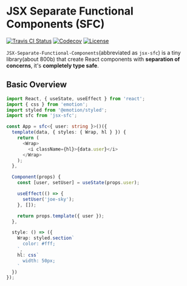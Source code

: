 # JSX Separate Functional Components (SFC)

<p>
  <a href="https://travis-ci.org/joe-sky/jsx-sfc"><img src="https://travis-ci.org/joe-sky/jsx-sfc.svg?branch=master" alt="Travis CI Status"></a>
  <a href="https://codecov.io/gh/joe-sky/jsx-sfc"><img src="https://codecov.io/gh/joe-sky/jsx-sfc/branch/master/graph/badge.svg" alt="Codecov"></a>
  <a href="https://www.npmjs.com/package/jsx-sfc"><img src="https://img.shields.io/npm/l/jsx-sfc.svg" alt="License"></a>
</p>

`JSX-Separate-Functional-Components`(abbreviated as `jsx-sfc`) is a tiny library(about 800b) that create React components with **separation of concerns**, it's **completely type safe**.

## Basic Overview

```ts
import React, { useState, useEffect } from 'react';
import { css } from 'emotion';
import styled from '@emotion/styled';
import sfc from 'jsx-sfc';

const App = sfc<{ user: string }>()({
  template(data, { styles: { Wrap, hl } }) {
    return (
      <Wrap>
        <i className={hl}>{data.user}</i>
      </Wrap>
    );
  },

  Component(props) {
    const [user, setUser] = useState(props.user);

    useEffect(() => {
      setUser('joe-sky');
    }, []);

    return props.template({ user });
  },

  style: () => ({
    Wrap: styled.section`
      color: #fff;
    `,
    hl: css`
      width: 50px;
    `
  })
});
```
